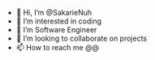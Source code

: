 - 👋 Hi, I’m @SakarieNuh
- 👀 I’m interested in coding
- 🌱 I’m Software Engineer
- 💞️ I’m looking to collaborate on projects
- 📫 How to reach me @@

<!---
SakarieNuh/SakarieNuh is a ✨ special ✨ repository because its `README.md` (this file) appears on your GitHub profile.
You can click the Preview link to take a look at your changes.
--->
